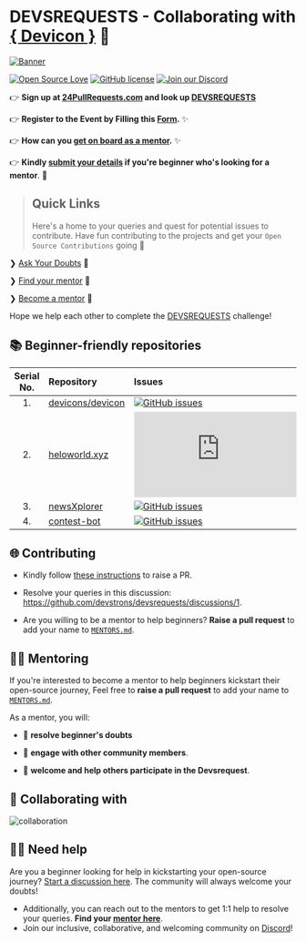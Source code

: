 # DEVSREQUESTS - Collaborating with [{ Devicon }](https://devicon.dev) 🚀

[![Banner](https://raw.githubusercontent.com/devstrons/devsrequests/main/assets/banner.png)](https://24pullrequests.com/events/43)

[![Open Source Love](https://badges.frapsoft.com/os/v2/open-source.svg?v=103)](https://github.com/devstrons)
[![GitHub license](https://img.shields.io/github/license/devstrons/devsrequests?logo=GITHUB&style=flat)](https://github.com/devstrons/devsrequests/blob/master/LICENSE)
[![Join our Discord](https://img.shields.io/discord/857641826953854987?color=blue&label=DEVSTRONS'&logo=discord)](https://discord.gg/MVujzTBqed)

👉 **Sign up at [24PullRequests.com](https://24pullrequests.com/) and look up [DEVSREQUESTS](https://24pullrequests.com/events/43)**

👉 **Register to the Event by Filling this [Form](https://forms.office.com/r/qyTFh5DBnm).** ✨

👉 **How can you [get on board as a mentor](#-mentoring).** ✨

👉 **Kindly [submit your details](https://github.com/devstrons/devsrequests/discussions/1) if you're beginner who's looking for a mentor**. 🌈

> ## Quick Links
>
> Here's a home to your queries and quest for potential issues to contribute. Have fun contributing to the projects and get your `Open Source Contributions` going 🚀

❯ [Ask Your Doubts](#%EF%B8%8F-need-help) 💬

❯ [Find your mentor](./MENTORS.md) 🤝

❯ [Become a mentor](#mentoring) 🙌

Hope we help each other to complete the [DEVSREQUESTS](https://github.com/devstrons/devsrequests) challenge!

## 📚 Beginner-friendly repositories

| Serial No. | Repository  | Issues  | Pull Requests  | Forks |
|:--:|:--|:--|:--|:--|
| 1. | [devicons/devicon](https://github.com/devicons/devicon)  | [![GitHub issues](https://img.shields.io/github/issues/devicons/devicon?color=red&logo=github&style=flat-square)](https://github.com/devicons/devicon/issues) | [![GitHub PRs](https://img.shields.io/github/issues-pr/devicons/devicon?style=social&logo=github)](https://github.com/devicons/devicon/pulls)  | [![GitHub forks](https://img.shields.io/github/forks/devicons/devicon?style=flat-square&logo=git)](https://github.com/devicons/devicon/network) |
| 2. | [heloworld.xyz](https://github.com/devstrons/heloworld.xyz)  | [![GitHub issues](https://img.shields.io/github/issues/devstrons/heloworld.xyz?color=red&logo=github&style=flat-square)](https://github.com/devstrons/heloworld.xyz/issues) | [![GitHub PRs](https://img.shields.io/github/issues-pr/devstrons/heloworld.xyz?style=social&logo=github)](https://github.com/devstrons/heloworld.xyz/pulls)  | [![GitHub forks](https://img.shields.io/github/forks/devstrons/heloworld.xyz?style=flat-square&logo=git)](https://github.com/devstrons/heloworld.xyz/network) |
| 3. | [newsXplorer](https://github.com/devstrons/newsXplorer)  | [![GitHub issues](https://img.shields.io/github/issues/devstrons/newsXplorer?color=red&logo=github&style=flat-square)](https://github.com/devstrons/newsXplorer/issues) | [![GitHub PRs](https://img.shields.io/github/issues-pr/devstrons/newsXplorer?style=social&logo=github)](https://github.com/devstrons/newsXplorer/pulls)  | [![GitHub forks](https://img.shields.io/github/forks/devstrons/newsXplorer?style=flat-square&logo=git)](https://github.com/devstrons/newsXplorer/network) |
| 4. | [contest-bot](https://github.com/devstrons/contest-bot)  | [![GitHub issues](https://img.shields.io/github/issues/devstrons/contest-bot?color=red&logo=github&style=flat-square)](https://github.com/devstrons/contest-bot/issues) | [![GitHub PRs](https://img.shields.io/github/issues-pr/devstrons/contest-bot?style=social&logo=github)](https://github.com/devstrons/contest-bot/pulls)  | [![GitHub forks](https://img.shields.io/github/forks/devstrons/contest-bot?style=flat-square&logo=git)](https://github.com/devstrons/contest-bot/network) |

## 🌐 Contributing

- Kindly follow [these instructions](#) to raise a PR.
- Resolve your queries in this discussion: <https://github.com/devstrons/devsrequests/discussions/1>.

- Are you willing to be a mentor to help beginners? **Raise a pull request** to add your name to [`MENTORS.md`](./MENTORS.md).

## 👨‍🏫 Mentoring

If you're interested to become a mentor to help beginners kickstart their open-source journey, Feel free to **raise a pull request** to add your name to [`MENTORS.md`](./MENTORS.md).

As a mentor, you will:

- 🙏  **resolve beginner's doubts**

- 💬 **engage with other community members**.

- 🤝 **welcome and help others participate in the Devsrequest**.

## 🚀 Collaborating with

![collaboration](https://raw.githubusercontent.com/devstrons/devsrequests/main/assets/devstrons-devicon.png)

## 💁‍♂️ Need help

Are you a beginner looking for help in kickstarting  your open-source journey? [Start a discussion here](https://github.com/devstrons/devsrequests/discussions/1). The community will always welcome your doubts!

- Additionally, you can reach out to the mentors to get 1:1 help to resolve your queries. **Find your [mentor here](./MENTORS.md)**.
- Join our inclusive, collaborative, and welcoming community on [Discord](https://discord.gg/MVujzTBqed)!

